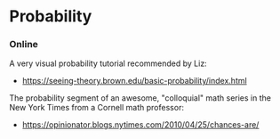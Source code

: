 # Probability

### Online

A very visual probability tutorial recommended by Liz:
- https://seeing-theory.brown.edu/basic-probability/index.html

The probability segment of an awesome, "colloquial" math series in the New York Times from a Cornell math professor:
- https://opinionator.blogs.nytimes.com/2010/04/25/chances-are/